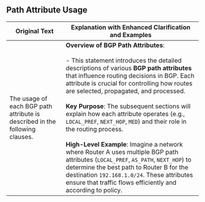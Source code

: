## Path Attribute Usage

| **Original Text**                                                                                                                                         | **Explanation with Enhanced Clarification and Examples**                                                                                                                                                                                                                                                                                                                                                     |
|------------------------------------------------------------------------------------------------------------------------------------------------------------|------------------------------------------------------------------------------------------------------------------------------------------------------------------------------------------------------------------------------------------------------------------------------------------------------------------------------------------------------------------------|
| The usage of each BGP path attribute is described in the following clauses.                                                                                 | **Overview of BGP Path Attributes**: <br><br> - This statement introduces the detailed descriptions of various **BGP path attributes** that influence routing decisions in BGP. Each attribute is crucial for controlling how routes are selected, propagated, and processed. <br><br> **Key Purpose**: The subsequent sections will explain how each attribute operates (e.g., `LOCAL_PREF`, `NEXT_HOP`, `MED`) and their role in the routing process. <br><br> **High-Level Example**: Imagine a network where Router A uses multiple BGP path attributes (`LOCAL_PREF`, `AS_PATH`, `NEXT_HOP`) to determine the best path to Router B for the destination `192.168.1.0/24`. These attributes ensure that traffic flows efficiently and according to policy. |

